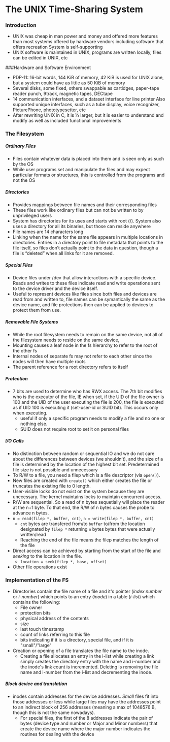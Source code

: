 The UNIX Time-Sharing System 
============================

### Introduction
* UNIX was cheap in man power and money and offered more features than most systems offered by hardware vendors including software that offers recreation
System is self-supporting
* UNIX software is maintained in UNIX, programs are written locally, files can be edited in UNIX, etc

###Hardware and Software Environment
* PDP-11: 16-bit words, 144 KiB of memory, 42 KiB is used for UNIX alone, but a system could have as little as 50 KiB of memory
* Several disks, some fixed, others swappable as cartidges, paper-tape reader punch, 9track, magnetic tapes, DECtape
* 14 communication interfaces, and a dataset interface for line printer
Also supported unique interfaces, such as a tube display, voice recognizer, PicturePhone, phototypesetter, etc
* After rewriting UNIX in C, it is ⅓ larger, but it is easier to understand and modify as well as included functional improvements

### The Filesystem

##### Ordinary Files
* Files contain whatever data is placed into them and is seen only as such by the OS
* While user programs set and manipulate the files and may expect particular formats or structures, this is controlled from the programs and not the OS

##### Directories
* Provides mappings between file names and their corresponding files
* These files work like ordinary files but can not be written to by unprivileged users
* System has directories for its uses and starts with root (/). System also uses a directory for all its binaries, but those can reside anywhere
* File names are 14 characters long
* Linking when the name for the same file appears in multiple locations in directories. Entries in a directory point to file metadata that points to the file itself, so files don’t actually point to the data in question, though a file is “deleted” when all links for it are removed. 

##### Special Files
* Device files under /dev that allow interactions with a specific device. Reads and writes to these files indicate read and write operations sent to the device driver and the device itself. 
* Useful to represent devices like files since both files and devices are read from and written to, file names can be symantically the same as the device name, and file protections then can be applied to devices to protect them from use. 

##### Removable File Systems
* While the root filesystem needs to remain on the same device, not all of the filesystem needs to reside on the same device, 
* Mounting causes a leaf node in the fs hierarchy to refer to the root of the other fs
* Internal nodes of separate fs may not refer to each other since the nodes will then have multiple roots
* The parent reference for a root directory refers to itself

##### Protection
* 7 bits are used to determine who has RWX access. The 7th bit modifies who is the executor of the file, IE when set, if the UID of the file owner is 100 and the UID of the user executing the file is 200, the file is executed as if UID 100 is executing it (set-user-id or SUID bit). This occurs only when executing. 
  * useful if only a specific program needs to modify a file and no one or nothing else. 
  * SUID does not require root to set it on personal files

##### I/O Calls
* No distinction between random or sequential IO and we do not care about the differences between devices (we shouldn’t), and the size of a file is determined by the location of the highest bit set. Predetermined file size is not possible and unnecessary 
* To R/W to a file, you need a filep which is a file descriptor (via `open()`).
* New files are created with `create()` which either creates the file or truncates the existing file to 0 length. 
* User-visible locks do not exist on the system because they are unecessary. The kernel maintains locks to maintain concurrent access. 
* R/W are sequential. So a read of n bytes sequetially will place the reader at the n+1 byte. To that end, the R/W of n bytes causes the probe to advance n bytes. 
* `n = read(filep *, buffer, cnt)`, `n = write(filep *, buffer, cnt)`
  * `cnt` bytes are transfered from/to `buffer` to/from the location designated by `filep *` returning `n` bytes bytes that were actually written/read
  * Reaching the end of the file means the filep matches the length of the file
* Direct access can be achieved by starting from the start of the file and *seeking* to the location in the file. 
  * `location = seek(filep *, base, offset)`
* Other file operations exist

### Implementation of the FS
* Directories contain the file name of a file and it's pointer (*index number* or *i-number*) which points to an entry (*inode*) in a table (*i-list*) which contains the following: 
  * File owner
  * protection bits
  * physical address of the contents 
  * size
  * last touch timestamp
  * count of links referring to this file
  * bits indicating if it is a directory, special file, and if it is "small"/"large"
* Creation or opening of a file translates the file name to the inode.
  * Creating a file allocates an entry in the i-list while creating a link simply creates the directory entry with the name and i-number and the inode's link count is incremented. Deleting is removing the file name and i-number from the i-list and decrementing the inode. 

##### Block device and translation
* inodes contain addresses for the device addresses. *Small* files fit into those addresses or less while large files may have the addresses point to an indirect block of 256 addresses (meaning a max of 1048576 B, though this is not the same nowadays). 
  * For special files, the first of the 8 addresses indicate the pair of bytes (device type and number or Major and Minor numbers) that create the device name where the major number indicates the routines for dealing with the device
 

